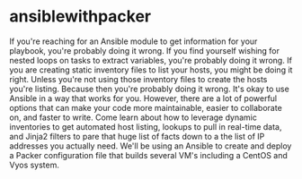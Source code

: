 # ansiblewithpacker
If you're reaching for an Ansible module to get information for your playbook, you're probably doing it wrong. If you find yourself wishing for nested loops on tasks to extract variables, you're probably doing it wrong. If you are creating static inventory files to list your hosts, you might be doing it right. Unless you're not using those inventory files to create the hosts you're listing. Because then you're probably doing it wrong.  It's okay to use Ansible in a way that works for you. However, there are a lot of powerful options that can make your code more maintainable, easier to collaborate on, and faster to write. Come learn about how to leverage dynamic inventories to get automated host listing, lookups to pull in real-time data, and Jinja2 filters to pare that huge list of facts down to a the list of IP addresses you actually need. We'll be using an Ansible to create and deploy a Packer configuration file that builds several VM's including a CentOS and Vyos system.
